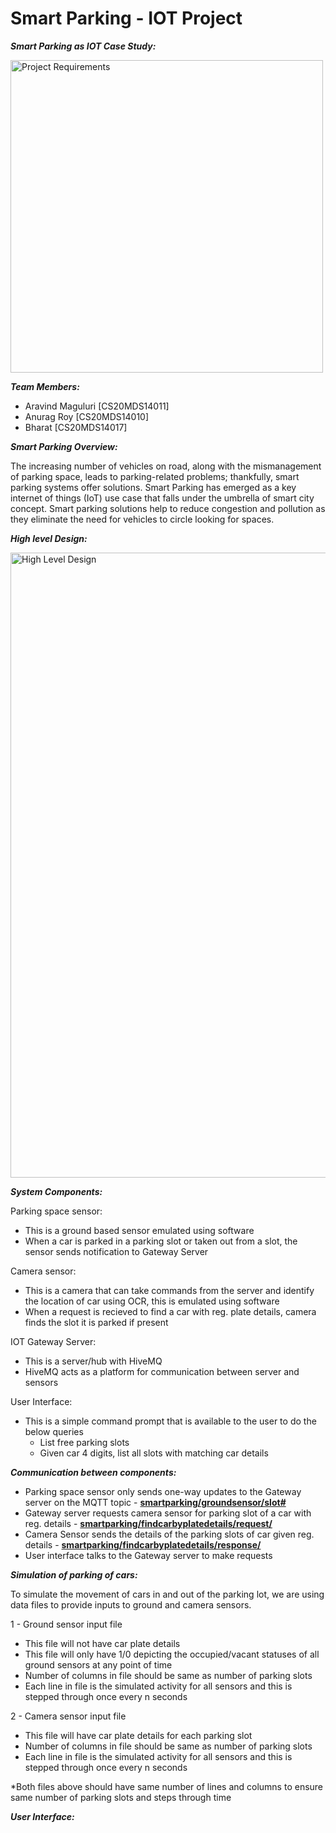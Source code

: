 <h1> Smart Parking - IOT Project </h1>


<b><i> Smart Parking as IOT Case Study: </i></b><br>

<img src="https://user-images.githubusercontent.com/87573003/126039428-6bd44120-1dfa-4b91-abeb-efa3281e0088.png" alt="Project Requirements" width="500"/>

<b><i> Team Members: </i></b><br>
- Aravind Maguluri [CS20MDS14011]
- Anurag Roy [CS20MDS14010]
- Bharat [CS20MDS14017]

<b><i> Smart Parking Overview: </i></b><br>

The increasing number of vehicles on road, along with the mismanagement of parking space, leads to parking-related problems; thankfully, smart parking systems offer solutions. Smart Parking has emerged as a key internet of things (IoT) use case that falls under the umbrella of smart city concept. Smart parking solutions help to reduce congestion and pollution as they eliminate the need for vehicles to circle looking for spaces.

<b><i>High level Design: </i></b> <br>

<img src="https://user-images.githubusercontent.com/87573003/126048519-81f75556-7246-4705-aeaa-53508d0d33e4.png" alt="High Level Design" width="1000"/>


<b><i>System Components:</i></b><br>

Parking space sensor: 
- This is a ground based sensor emulated using software
- When a car is parked in a parking slot or taken out from a slot, the sensor sends notification to Gateway Server

Camera sensor: 
-  This is a camera that can take commands from the server and identify the location of car using OCR, this is emulated using software
-  When a request is recieved to find a car with reg. plate details, camera finds the slot it is parked if present

IOT Gateway Server: 
- This is a server/hub with HiveMQ
- HiveMQ acts as a platform for communication between server and sensors

User Interface: 
- This is a simple command prompt that is available to the user to do the below queries
  -  List free parking slots
  - Given car 4 digits, list all slots with matching car details

<b><i>Communication between components:</i></b>
- Parking space sensor only sends one-way updates to the Gateway server on the MQTT topic - <b><u>smartparking/groundsensor/slot#</b></u>
- Gateway server requests camera sensor for parking slot of a car with reg. details - <b><u>smartparking/findcarbyplatedetails/request/</b></u>
- Camera Sensor sends the details of the parking slots of car given reg. details - <b><u>smartparking/findcarbyplatedetails/response/</b></u>
- User interface talks to the Gateway server to make requests

<b><i>Simulation of parking of cars:</b></i><br>

To simulate the movement of cars in and out of the parking lot, we are using data files to provide inputs to ground and camera sensors. <br>

1 - Ground sensor input file
  - This file will not have car plate details
  - This file will only have 1/0 depicting the occupied/vacant statuses of all ground sensors at any point of time
  - Number of columns in file should be same as number of parking slots
  - Each line in file is the simulated activity for all sensors and this is stepped through once every n seconds
	
2 - Camera sensor input file
  - This file will have car plate details for each parking slot
  - Number of columns in file should be same as number of parking slots
  - Each line in file is the simulated activity for all sensors and this is stepped through once every n seconds
	
*Both files above should have same number of lines and columns to ensure same number of parking slots and steps through time

<b><i>User Interface:</i></b>

